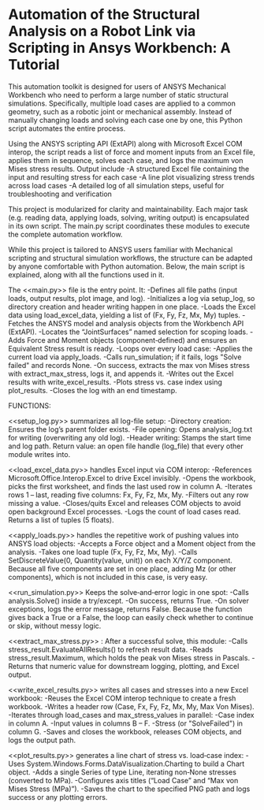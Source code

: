 <h1> Automation of the Structural Analysis on a Robot Link via Scripting in Ansys Workbench: A Tutorial </h1>

<p> This automation toolkit is designed for users of ANSYS Mechanical Workbench who need to perform a large number of static structural simulations. 
Specifically, multiple load cases are applied to a common geometry, such as a robotic joint or mechanical assembly. 
Instead of manually changing loads and solving each case one by one, this Python script automates the entire process. </p>

Using the ANSYS scripting API (ExtAPI) along with Microsoft Excel COM interop, the script reads a list of force and moment inputs from an Excel file,
applies them in sequence, solves each case, and logs the maximum von Mises stress results.
Output include
-A structured Excel file containing the input and resulting stress for each case
-A line plot visualizing stress trends across load cases
-A detailed log of all simulation steps, useful for troubleshooting and verification

This project is modularized for clarity and maintainability. Each major task (e.g. reading data, applying loads, solving, writing output) is encapsulated in its own script.
The main.py script coordinates these modules to execute the complete automation workflow.

While this project is tailored to ANSYS users familiar with Mechanical scripting and structural simulation workflows, the structure can be adapted by anyone comfortable with Python automation.
Below, the main script is explained, along with all the functions used in it.



The <<main.py>> file is the entry point. It:
	-Defines all file paths (input loads, output results, plot image, and log).
	-Initializes a log via setup_log, so directory creation and header writing happen in one place.
	-Loads the Excel data using load_excel_data, yielding a list of (Fx, Fy, Fz, Mx, My) tuples.
	-Fetches the ANSYS model and analysis objects from the Workbench API (ExtAPI).
	-Locates the “JointSurfaces” named selection for scoping loads.
	-Adds Force and Moment objects (component‐defined) and ensures an Equivalent Stress result is ready.
	-Loops over every load case:
	-Applies the current load via apply_loads.
	-Calls run_simulation; if it fails, logs "Solve failed" and records None.
	-On success, extracts the max von Mises stress with extract_max_stress, logs it, and appends it.
	-Writes out the Excel results with write_excel_results.
	-Plots stress vs. case index using plot_results.
	-Closes the log with an end timestamp.

FUNCTIONS:

<<setup_log.py>> summarizes all log-file setup:
	-Directory creation: Ensures the log’s parent folder exists.
	-File opening: Opens analysis_log.txt for writing (overwriting any old log).
	-Header writing: Stamps the start time and log path.
	Return value: an open file handle (log_file) that every other module writes into.

<<load_excel_data.py>> handles Excel input via COM interop:
	-References Microsoft.Office.Interop.Excel to drive Excel invisibly.
	-Opens the workbook, picks the first worksheet, and finds the last used row in column A.
	-Iterates rows 1 – last, reading five columns: Fx, Fy, Fz, Mx, My.
	-Filters out any row missing a value.
	-Closes/quits Excel and releases COM objects to avoid open background Excel processes.
	-Logs the count of load cases read.
	Returns a list of tuples (5 floats).

<<apply_loads.py>> handles the repetitive work of pushing values into ANSYS load objects:
	-Accepts a Force object and a Moment object from the analysis.
	-Takes one load tuple (Fx, Fy, Fz, Mx, My).
	-Calls SetDiscreteValue(0, Quantity(value, unit)) on each X/Y/Z component.
	Because all five components are set in one place, adding Mz (or other components), which is not included in this case, is very easy.

<<run_simulation.py>> Keeps the solve‐and‐error logic in one spot:
	-Calls analysis.Solve() inside a try/except.
	-On success, returns True.
	-On solver exceptions, logs the error message, returns False.
	Because the function gives back a True or a False, the loop can easily check whether to continue or skip, without messy logic.


<<extract_max_stress.py>> : After a successful solve, this module:
	-Calls stress_result.EvaluateAllResults() to refresh result data.
	-Reads stress_result.Maximum, which holds the peak von Mises stress in Pascals.
	-Returns that numeric value for downstream logging, plotting, and Excel output.

<<write_excel_results.py>> writes all cases and stresses into a new Excel workbook:
	-Reuses the Excel COM interop technique to create a fresh workbook.
	-Writes a header row (Case, Fx, Fy, Fz, Mx, My, Max Von Mises).
	-Iterates through load_cases and max_stress_values in parallel:
		-Case index in column A.
		-Input values in columns B – F.
		-Stress (or "SolveFailed") in column G.
	-Saves and closes the workbook, releases COM objects, and logs the output path.

<<plot_results.py>> generates a line chart of stress vs. load‐case index:
	-Uses System.Windows.Forms.DataVisualization.Charting to build a Chart object.
	-Adds a single Series of type Line, iterating non‐None stresses (converted to MPa).
	-Configures axis titles (“Load Case” and “Max von Mises Stress (MPa)”).
	-Saves the chart to the specified PNG path and logs success or any plotting errors.
